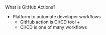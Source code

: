What is GitHub Actions?

- Platform to automate developer workflows
    - GitHub action is CI/CD tool +
    - CI/CD is one of many workflows
